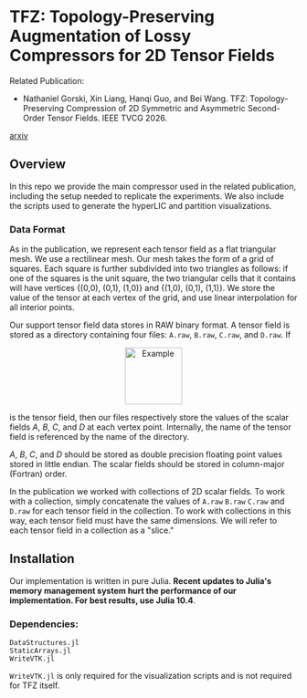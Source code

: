 # TFZ: Topology-Preserving Augmentation of Lossy Compressors for 2D Tensor Fields

Related Publication:

- Nathaniel Gorski, Xin Liang, Hanqi Guo, and Bei Wang. TFZ: Topology-Preserving Compression of 2D Symmetric and
Asymmetric Second-Order Tensor Fields. IEEE TVCG 2026.

[arxiv](https://www.arxiv.org/abs/2508.09235)

## Overview

In this repo we provide the main compressor used in the related publication, including the setup needed to replicate the experiments. We also include the scripts used to generate the hyperLIC and partition visualizations.

### Data Format

As in the publication, we represent each tensor field as a flat triangular mesh. We use a rectilinear mesh. Our mesh takes the form of a grid of squares. Each square is further subdivided into two triangles as follows: if one of the squares is the unit square, the two triangular cells that it contains will have vertices {(0,0), (0,1), (1,0)} and {(1,0), (0,1), (1,1)}. We store the value of the tensor at each vertex of the grid, and use linear interpolation for all interior points.

Our support tensor field data stores in RAW binary format. A tensor field is stored as a directory containing four files: ```A.raw```, ```B.raw```, ```C.raw```, and ```D.raw```. If 

<div style="text-align: center">
<picture>
  <source media="(prefers-color-scheme: dark)" srcset="figures/sf-dark.png">
  <source media="(prefers-color-scheme: light)" srcset="figures/sf.png">
  <img alt="Example" src="sf.png", width="100">
</picture>
</div>

is the tensor field, then our files respectively store the values of the scalar fields $A$, $B$, $C$, and $D$ at each vertex point. Internally, the name of the tensor field is referenced by the name of the directory.

$A$, $B$, $C$, and $D$ should be stored as double precision floating point values stored in little endian. The scalar fields should be stored in column-major (Fortran) order.

In the publication we worked with collections of 2D scalar fields. To work with a collection, simply concatenate the values of ```A.raw``` ```B.raw``` ```C.raw``` and ```D.raw``` for each tensor field in the collection. To work with collections in this way, each tensor field must have the same dimensions. We will refer to each tensor field in a collection as a "slice."

## Installation

Our implementation is written in pure Julia. **Recent updates to Julia's memory management system hurt the performance of our implementation. For best results, use Julia 10.4**.

### Dependencies:

```
DataStructures.jl
StaticArrays.jl
WriteVTK.jl
```

```WriteVTK.jl``` is only required for the visualization scripts and is not required for TFZ itself.
